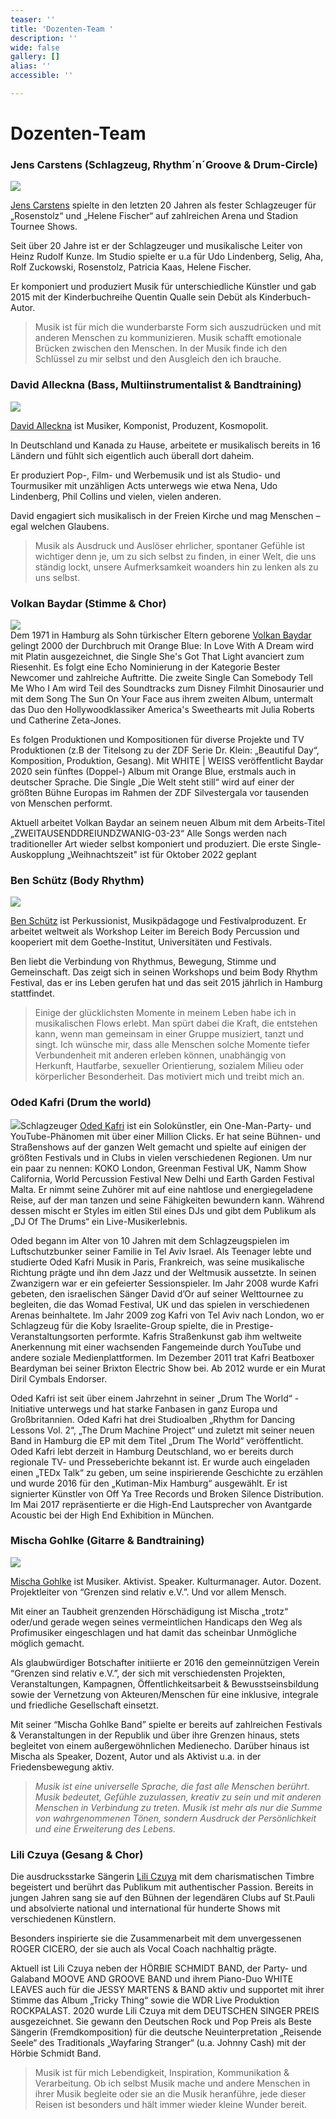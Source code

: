 ```yaml
---
teaser: ''
title: 'Dozenten-Team '
description: ''
wide: false
gallery: []
alias: ''
accessible: ''

---
```

# Dozenten-Team

### **Jens Carstens** (Schlagzeug, Rhythm´n´Groove & Drum-Circle)

![](/media/2022/04/jens-carstens.jpg)

[Jens Carstens](https://de.wikipedia.org/wiki/Jens_Carstens) spielte in den letzten 20 Jahren als fester Schlagzeuger für „Rosenstolz“ und „Helene Fischer“ auf zahlreichen Arena und Stadion Tournee Shows.

Seit über 20 Jahre ist er der Schlagzeuger und musikalische Leiter von Heinz Rudolf Kunze. Im Studio spielte er u.a für Udo Lindenberg, Selig, Aha, Rolf Zuckowski, Rosenstolz, Patricia Kaas, Helene Fischer.

Er komponiert und produziert Musik für unterschiedliche Künstler und gab 2015 mit der Kinderbuchreihe Quentin Qualle sein Debüt als Kinderbuch-Autor.

> Musik ist für mich die wunderbarste Form sich auszudrücken und mit anderen Menschen zu kommunizieren. Musik schafft emotionale Brücken zwischen den Menschen. In der Musik finde ich den Schlüssel zu mir selbst und den Ausgleich den ich brauche.

### **David Alleckna** (Bass, Multiinstrumentalist & Bandtraining)

![](/media/2022/03/david-alleckna-photo-by-daniela-mollenhoff-1.jpeg)

[David Alleckna](https://alleckna.de/) ist Musiker, Komponist, Produzent, Kosmopolit.

In Deutschland und Kanada zu Hause, arbeitete er musikalisch bereits in 16 Ländern und fühlt sich eigentlich auch überall dort daheim.

Er produziert Pop-, Film- und Werbemusik und ist als Studio- und Tourmusiker mit unzähligen Acts unterwegs wie etwa Nena, Udo Lindenberg, Phil Collins und vielen, vielen anderen.

David engagiert sich musikalisch in der Freien Kirche und mag Menschen – egal welchen Glaubens.

> Musik als Ausdruck und Auslöser ehrlicher, spontaner Gefühle ist wichtiger denn je, um zu sich selbst zu finden, in einer Welt, die uns ständig lockt, unsere Aufmerksamkeit woanders hin zu lenken als zu uns selbst.

### **Volkan Baydar** (Stimme & Chor)

![](/media/2022/04/volkan-live-pressefoto-1.jpeg)  
Dem 1971 in Hamburg als Sohn türkischer Eltern geborene [Volkan Baydar](https://www.volkanbaydar.com/) gelingt 2000 der Durchbruch mit Orange Blue: In Love With A Dream wird mit Platin ausgezeichnet, die Single She's Got That Light avanciert zum Riesenhit. Es folgt eine Echo Nominierung in der Kategorie Bester Newcomer und zahlreiche Auftritte. Die zweite Single Can Somebody Tell Me Who I Am wird Teil des Soundtracks zum Disney Filmhit Dinosaurier und mit dem Song The Sun On Your Face aus ihrem zweiten Album, untermalt das Duo den Hollywoodklassiker America's Sweethearts mit Julia Roberts und Catherine Zeta-Jones.

Es folgen Produktionen und Kompositionen für diverse Projekte und TV Produktionen (z.B der Titelsong zu der ZDF Serie Dr. Klein: „Beautiful Day“, Komposition, Produktion, Gesang). Mit WHITE | WEISS veröffentlicht Baydar 2020 sein fünftes (Doppel-) Album mit Orange Blue, erstmals auch in deutscher Sprache. Die Single „Die Welt steht still“ wird auf einer der größten Bühne Europas im Rahmen der ZDF Silvestergala vor tausenden von Menschen performt.

Aktuell arbeitet Volkan Baydar an seinem neuen Album mit dem Arbeits-Titel „ZWEITAUSENDDREIUNDZWANIG-03-23“ Alle Songs werden nach traditioneller Art wieder selbst komponiert und produziert. Die erste Single- Auskopplung „Weihnachtszeit" ist für Oktober 2022 geplant

### **Ben Schütz** (Body Rhythm)

![](/media/2022/04/ben-schutz_dsc_0929_valentin-jagodzinski_klein.jpeg)

[Ben Schütz](https://www.bodyrhythm.de/team) ist Perkussionist, Musikpädagoge und Festivalproduzent. Er arbeitet weltweit als Workshop Leiter im Bereich Body Percussion und kooperiert mit dem Goethe-Institut, Universitäten und Festivals.

Ben liebt die Verbindung von Rhythmus, Bewegung, Stimme und Gemeinschaft. Das zeigt sich in seinen Workshops und beim Body Rhythm Festival, das er ins Leben gerufen hat und das seit 2015 jährlich in Hamburg stattfindet.

> Einige der glücklichsten Momente in meinem Leben habe ich in musikalischen Flows erlebt. Man spürt dabei die Kraft, die entstehen kann, wenn man gemeinsam in einer Gruppe musiziert, tanzt und singt. Ich wünsche mir, dass alle Menschen solche Momente tiefer Verbundenheit mit anderen erleben können, unabhängig von Herkunft, Hautfarbe, sexueller Orientierung, sozialem Milieu oder körperlicher Besonderheit. Das motiviert mich und treibt mich an.

### **Oded Kafri** (Drum the world)

![](/media/2022/04/oded-kafri-foto.png)Schlagzeuger [Oded Kafri](https://odedkafri.com/) ist ein Solokünstler, ein One-Man-Party- und YouTube-Phänomen mit über einer Million Clicks. Er hat seine Bühnen- und Straßenshows auf der ganzen Welt gemacht und spielte auf einigen der größten Festivals und in Clubs in vielen verschiedenen Regionen. Um nur ein paar zu nennen: KOKO London, Greenman Festival UK, Namm Show California, World Percussion Festival New Delhi und Earth Garden Festival Malta. Er nimmt seine Zuhörer mit auf eine nahtlose und energiegeladene Reise, auf der man tanzen und seine Fähigkeiten bewundern kann. Während dessen mischt er Styles im eitlen Stil eines DJs und gibt dem Publikum als „DJ Of The Drums“ ein Live-Musikerlebnis.

Oded begann im Alter von 10 Jahren mit dem Schlagzeugspielen im Luftschutzbunker seiner Familie in Tel Aviv Israel. Als Teenager lebte und studierte Oded Kafri Musik in Paris, Frankreich, was seine musikalische Richtung prägte und ihn dem Jazz und der Weltmusik aussetzte. In seinen Zwanzigern war er ein gefeierter Sessionspieler. Im Jahr 2008 wurde Kafri gebeten, den israelischen Sänger David d’Or auf seiner Welttournee zu begleiten, die das Womad Festival, UK und das spielen in verschiedenen Arenas beinhaltete. Im Jahr 2009 zog Kafri von Tel Aviv nach London, wo er Schlagzeug für die Koby Israelite-Group spielte, die in Prestige-Veranstaltungsorten performte. Kafris Straßenkunst gab ihm weltweite Anerkennung mit einer wachsenden Fangemeinde durch YouTube und andere soziale Medienplattformen. Im Dezember 2011 trat Kafri Beatboxer Beardyman bei seiner Brixton Electric Show bei. Ab 2012 wurde er ein Murat Diril Cymbals Endorser.

Oded Kafri ist seit über einem Jahrzehnt in seiner „Drum The World“ -Initiative unterwegs und hat starke Fanbasen in ganz Europa und Großbritannien. Oded Kafri hat drei Studioalben „Rhythm for Dancing Lessons Vol. 2“, „The Drum Machine Project“ und zuletzt mit seiner neuen Band in Hamburg die EP mit dem Titel „Drum The World“ veröffentlicht. Oded Kafri lebt derzeit in Hamburg Deutschland, wo er bereits durch regionale TV- und Presseberichte bekannt ist. Er wurde auch eingeladen einen „TEDx Talk“ zu geben, um seine inspirierende Geschichte zu erzählen und wurde 2016 für den „Kutiman-Mix Hamburg“ ausgewählt. Er ist signierter Künstler von Off Ya Tree Records und Broken Silence Distribution. Im Mai 2017 repräsentierte er die High-End Lautsprecher von Avantgarde Acoustic bei der High End Exhibition in München.

### **Mischa Gohlke** (Gitarre & Bandtraining)

![](/media/2020/06/mischa-profil.jpg)

[Mischa Gohlke](https://mischagohlkeband.de/) ist Musiker. Aktivist. Speaker. Kulturmanager. Autor. Dozent. Projektleiter von “Grenzen sind relativ e.V.”. Und vor allem Mensch.

Mit einer an Taubheit grenzenden Hörschädigung ist Mischa „trotz“ oder/und gerade wegen seines vermeintlichen Handicaps den Weg als Profimusiker eingeschlagen und hat damit das scheinbar Unmögliche möglich gemacht.

Als glaubwürdiger Botschafter initiierte er 2016 den gemeinnützigen Verein “Grenzen sind relativ e.V.”, der sich mit verschiedensten Projekten, Veranstaltungen, Kampagnen, Öffentlichkeitsarbeit & Bewusstseinsbildung sowie der Vernetzung von Akteuren/Menschen für eine inklusive, integrale und friedliche Gesellschaft einsetzt.

Mit seiner “Mischa Gohlke Band” spielte er bereits auf zahlreichen Festivals & Veranstaltungen in der Republik und über ihre Grenzen hinaus, stets begleitet von einem außergewöhnlichen Medienecho. Darüber hinaus ist Mischa als Speaker, Dozent, Autor und als Aktivist u.a. in der Friedensbewegung aktiv.

> _Musik ist eine universelle Sprache, die fast alle Menschen berührt. Musik bedeutet, Gefühle zuzulassen, kreativ zu sein und mit anderen Menschen in Verbindung zu treten. Musik ist mehr als nur die Summe von wahrgenommenen Tönen, sondern Ausdruck der Persönlichkeit und eine Erweiterung des Lebens._

### **Lili Czuya** (Gesang & Chor)

Die ausdrucksstarke Sängerin [Lili Czuya](www.lili-musik.de) mit dem charismatischen Timbre begeistert und berührt das Publikum mit authentischer Passion. Bereits in jungen Jahren sang sie auf den Bühnen der legendären Clubs auf St.Pauli und absolvierte national und international für hunderte Shows mit verschiedenen Künstlern.

Besonders inspirierte sie die Zusammenarbeit mit dem unvergessenen ROGER CICERO, der sie auch als Vocal Coach nachhaltig prägte.

Aktuell ist Lili Czuya neben der HÖRBIE SCHMIDT BAND, der Party- und Galaband MOOVE AND GROOVE BAND und ihrem Piano-Duo WHITE LEAVES auch für die JESSY MARTENS & BAND aktiv und supportet mit ihrer Stimme das Album „Tricky Thing“ sowie die WDR Live Produktion ROCKPALAST. 2020 wurde Lili Czuya mit dem DEUTSCHEN SINGER PREIS ausgezeichnet. Sie gewann den Deutschen Rock und Pop Preis als Beste Sängerin (Fremdkomposition) für die deutsche Neuinterpretation „Reisende Seele“ des Traditionals „Wayfaring Stranger“ (u.a. Johnny Cash) mit der Hörbie Schmidt Band.

> Musik ist für mich Lebendigkeit, Inspiration, Kommunikation & Verarbeitung. Ob ich selbst Musik mache und andere Menschen in ihrer Musik begleite oder sie an die Musik heranführe, jede dieser Reisen ist besonders und hält immer wieder kleine Wunder bereit.